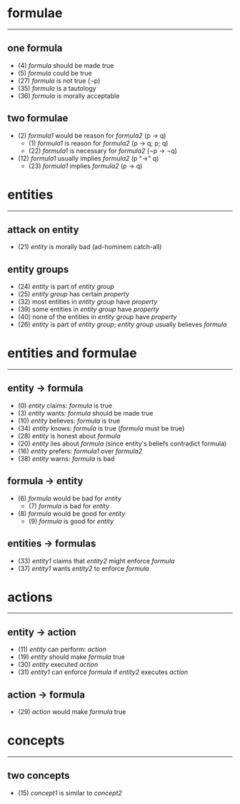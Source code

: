 # formulae #
------------
## one formula
- (4) _formula_ should be made true
- (5) _formula_ could be true
- (27) _formula_ is not true (¬p)
- (35) _formula_ is a tautology
- (36) _formula_ is morally acceptable
## two formulae
- (2) _formula1_ would be reason for _formula2_ (p → q)
  + (1) _formula1_ is reason for _formula2_ (p → q; p; q)
  + (22) _formula1_ is necessary for _formula2_ (¬p → ¬q)
- (12) _formula1_ usually implies _formula2_ (p "→" q)
  + (23) _formula1_ implies _formula2_ (p → q)

# entities #
------------
## attack on entity
- (21) _entity_ is morally bad (ad-hominem catch-all)
## entity groups
- (24) _entity_ is part of _entity group_
- (25) _entity group_ has certain _property_
- (32) most entities in _entity group_ have _property_
- (39) some entities in _entity group_ have _property_
- (40) none of the entities in _entity group_  have _property_
- (26) _entity_ is part of _entity group_; _entity group_ usually believes _formula_

# entities and formulae #
-------------------------
## entity → formula
- (0) _entity_ claims: _formula_ is true
- (3) _entity_ wants: _formula_ should be made true
- (10) _entity_ believes: _formula_ is true
- (34) _entity_ knows: _formula_ is true (_formula_ must be true)
- (28) _entity_ is honest about _formula_
- (20) _entity_ lies about _formula_ (since entity's beliefs contradict formula)
- (16) _entity_ prefers: _formula1_ over _formula2_
- (38) _entity_ warns: _formula_ is bad
## formula → entity
- (6) _formula_ would be bad for _entity_
  + (7) _formula_ is bad for _entity_
- (8) _formula_ would be good for _entity_
  + (9) _formula_ is good for _entity_
## entities → formulas
- (33) _entity1_ claims that _entity2_ might enforce _formula_
- (37) _entity1_ wants _entity2_ to enforce _formula_

# actions #
-----------
## entity → action
- (11) _entity_ can perform: _action_
- (19) _entity_ should make _formula_ true
- (30) _entity_ executed _action_
- (31) _entity1_ can enforce _formula_ if _entity2_ executes _action_
## action → formula
- (29) _action_ would make _formula_ true

# concepts #
--------
## two concepts
- (15) _concept1_ is similar to _concept2_
